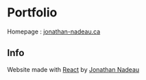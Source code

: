 # Portfolio

Homepage : [jonathan-nadeau.ca](https://jonathan-nadeau.ca/)

## Info

Website made with [React](https://reactjs.org/) by [Jonathan Nadeau](https://github.com/jonathan-nadeau)
